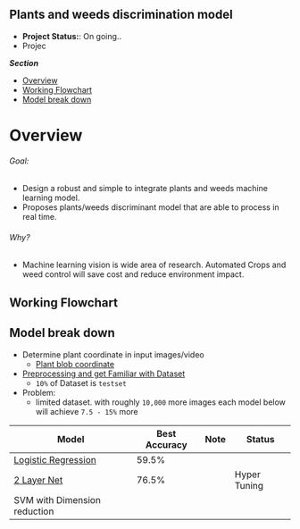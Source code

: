 ## Plants and weeds discrimination model 
- **Project Status:**: On going..
- Projec

***Section***
- [Overview](#overview)
- [Working Flowchart](#working-flowchart)
- [Model break down](#model-break-down)


# Overview 
###### Goal: 
- Design a robust and simple to integrate plants and weeds machine learning model. 
- Proposes plants/weeds discriminant model that are able to process in real time. 

###### Why? 
- Machine learning vision is wide area of research. Automated Crops and weed control will save cost and reduce environment impact. 


## Working Flowchart

## Model break down
- Determine plant coordinate in input images/video
	- [Plant blob coordinate](./experiment/Plants-weeds-blob-detection.ipynb)
- [Preprocessing and get Familiar with Dataset](https://www.kaggle.com/datduyn/preprocessing-plants-weeds-data-model/)
    - `10%` of Dataset is `testset `
- Problem: 
    - limited dataset. with roughly `10,000` more images each model below will achieve `7.5 - 15%` more
    
    
|			Model  		| Best Accuracy |Note|Status  |  
|-----------------------|---------------|----|--------|
|[Logistic Regression](https://www.kaggle.com/datduyn/logist-regression-on-plants-weeds-discrimination/edit)|59.5%|    |  |
|[2 Layer Net](https://www.kaggle.com/datduyn/2-layer-net-on-weeds-discriminant/)|76.5%|    |Hyper Tuning|
|SVM with Dimension reduction|  				|    |
